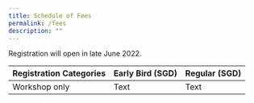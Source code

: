 ```yaml
---
title: Schedule of Fees
permalink: /fees
description: ""
---
```

Registration will open in late June 2022. 



| Registration Categories | Early Bird (SGD) | Regular (SGD) |
| -------- | -------- | -------- |
| Workshop only     | Text     | Text     |




